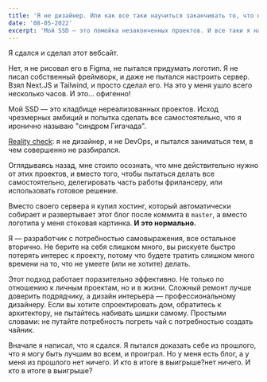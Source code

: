 ```yaml
---
title: 'Я не дизайнер. Или как все таки научиться заканчивать то, что начал'
date: '08-05-2022'
excerpt: 'Мой SSD — это помойка незаконченных проектов. И все таки я нашел в себе силы сделать этот блог, рассказываю как.'
---
```


Я сдался и сделал этот вебсайт.

Нет, я не рисовал его в Figma, не пытался придумать логотип. Я не писал собственный фреймворк, и даже не пытался настроить сервер. Взял Next.JS и Tailwind, и просто сделал его. На это у меня ушло всего несколько часов. И это... офигенно!

Мой SSD — это кладбище нереализованных проектов. Исход чрезмерных амбиций и попытка сделать все самостоятельно, что я иронично называю "синдром Гигачада".

[Reality check](https://www.urbandictionary.com/define.php?term=reality%20check): я не дизайнер, и не DevOps, и пытался заниматься тем, в чем совершенно не разбирался.

Оглядываясь назад, мне стоило осознать, что мне действительно нужно от этих проектов, и вместо того, чтобы пытаться делать все самостоятельно, делегировать часть работы фрилансеру, или использовать готовое решение.

Вместо своего сервера я купил хостинг, который автоматически собирает и развертывает этот блог после коммита в `master`,  а вместо логотипа у меня стоковая картинка. **И это нормально.**

Я — разработчик с потребностью самовыражения, все остальное вторично. Не берите на себя слишком много, вы рискуете быстро потерять интерес к проекту, потому что будете тратить слишком много времени на то, что не умеете (или не хотите) делать.

Этот подход работает поразительно эффективно. Не только по отношению к личным проектам, но и в жизни. Сложный ремонт лучше доверить подрядчику, а дизайн интерьера — профессиональному дизайнеру. Если вы хотите спроектировать дом, обратитесь к архитектору, не пытайтесь набивать шишки самому. Простыми словами: не путайте потребность погреть чай с потребностью создать чайник.

Вначале я написал, что я сдался. Я пытался доказать себе из прошлого, что я могу быть лучшим во всем, и проиграл. Но у меня есть блог, а у меня из прошлого нет ничего. И кто в итоге в выигрыше?нет ничего. И кто в итоге в выигрыше?